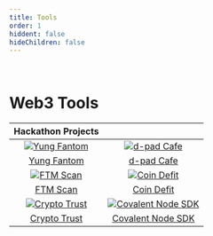 ```yaml
---
title: Tools
order: 1
hiddent: false
hideChildren: false
---
```


&nbsp;
# Web3 Tools

| Hackathon Projects | |
| :-----------: | :-----------: |
|[![Yung Fantom](/static/images/project-showcase/banners/yung-fantom.png)](/docs/project-showcase/tools/yung-fantom/) | [![d-pad Cafe](/static/images/project-showcase/banners/dpad-cafe.png)](/docs/project-showcase/tools/dpad-cafe/)|
|[Yung Fantom](/docs/project-showcase/tools/yung-fantom/) |[d-pad Cafe](/docs/project-showcase/tools/dpad-cafe/) |
|[![FTM Scan](/static/images/project-showcase/banners/ftm-scan.png)](/docs/project-showcase/tools/ftm-scan/) | [![Coin Defit](/static/images/project-showcase/banners/coin-defit.png)](/docs/project-showcase/tools/coindefit/)|
|[FTM Scan](/docs/project-showcase/tools/ftm-scan/)|[Coin Defit](/docs/project-showcase/tools/coindefit/) |
|[![Crypto Trust](/static/images/project-showcase/banners/Crypto-Trust.png)](/docs/project-showcase/tools/crypto-trust/)|[![Covalent Node SDK](/static/images/project-showcase/banners/covalent-sdk.png)](/docs/project-showcase/tools/covalent-sdk/) |
|[Crypto Trust](/docs/project-showcase/tools/crypto-trust/)|[Covalent Node SDK](/docs/project-showcase/tools/covalent-sdk/) |

